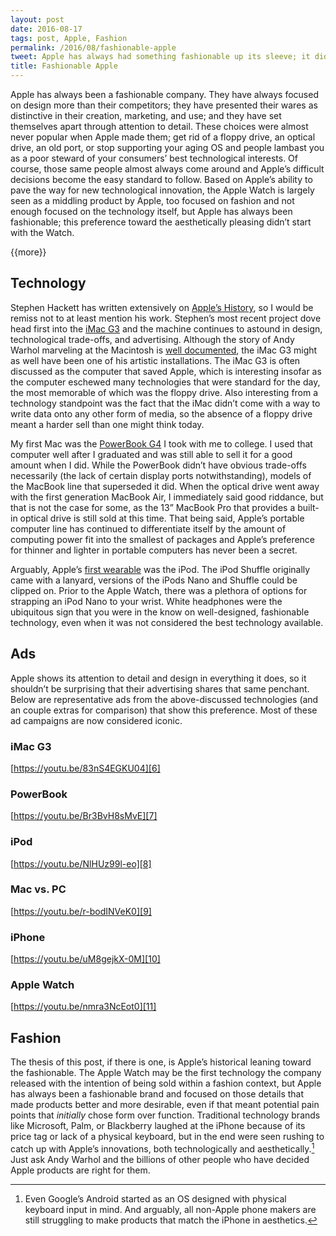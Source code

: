 ```yaml
---
layout: post
date: 2016-08-17
tags: post, Apple, Fashion
permalink: /2016/08/fashionable-apple
tweet: Apple has always had something fashionable up its sleeve; it didn't start with the Apple Watch.
title: Fashionable Apple
---
```


Apple has always been a fashionable company. They have always focused on design more than their competitors; they have presented their wares as distinctive in their creation, marketing, and use; and they have set themselves apart through attention to detail. These choices were almost never popular when Apple made them; get rid of a floppy drive, an optical drive, an old port, or stop supporting your aging OS and people lambast you as a poor steward of your consumers’ best technological interests. Of course, those same people almost always come around and Apple’s difficult decisions become the easy standard to follow. Based on Apple’s ability to pave the way for new technological innovation, the Apple Watch is largely seen as a middling product by Apple, too focused on fashion and not enough focused on the technology itself, but Apple has always been fashionable; this preference toward the aesthetically pleasing didn’t start with the Watch.

{{more}}

## Technology
Stephen Hackett has written extensively on [Apple’s History][1], so I would be remiss not to at least mention his work. Stephen’s most recent project dove head first into the [iMac G3][2] and the machine continues to astound in design, technological trade-offs, and advertising. Although the story of Andy Warhol marveling at the Macintosh is [well documented][3], the iMac G3 might as well have been one of his artistic installations. The iMac G3 is often discussed as the computer that saved Apple, which is interesting insofar as the computer eschewed many technologies that were standard for the day, the most memorable of which was the floppy drive. Also interesting from a technology standpoint was the fact that the iMac didn’t come with a way to write data onto any other form of media, so the absence of a floppy drive meant a harder sell than one might think today.

My first Mac was the [PowerBook G4][4] I took with me to college. I used that computer well after I graduated and was still able to sell it for a good amount when I did. While the PowerBook didn’t have obvious trade-offs necessarily (the lack of certain display ports notwithstanding), models of the MacBook line that superseded it did. When the optical drive went away with the first generation MacBook Air, I immediately said good riddance, but that is not the case for some, as the 13” MacBook Pro that provides a built-in optical drive is still sold at this time. That being said, Apple’s portable computer line has continued to differentiate itself by the amount of computing power fit into the smallest of packages and Apple’s preference for thinner and lighter in portable computers has never been a secret.

Arguably, Apple’s [first wearable][5] was the iPod. The iPod Shuffle originally came with a lanyard, versions of the iPods Nano and Shuffle could be clipped on. Prior to the Apple Watch, there was a plethora of options for strapping an iPod Nano to your wrist. White headphones were the ubiquitous sign that you were in the know on well-designed, fashionable technology, even when it was not considered the best technology available.

## Ads
Apple shows its attention to detail and design in everything it does, so it shouldn’t be surprising that their advertising shares that same penchant. Below are representative ads from the above-discussed technologies (and an couple extras for comparison) that show this preference. Most of these ad campaigns are now considered iconic.

### iMac G3
[https://youtu.be/83nS4EGKU04][6]

### PowerBook
[https://youtu.be/Br3BvH8sMvE][7]

### iPod
[https://youtu.be/NlHUz99l-eo][8]

### Mac vs. PC
[https://youtu.be/r-bodINVeK0][9]

### iPhone
[https://youtu.be/uM8gejkX-0M][10]

### Apple Watch
[https://youtu.be/nmra3NcEot0][11]

## Fashion
The thesis of this post, if there is one, is Apple’s historical leaning toward the fashionable. The Apple Watch may be the first technology the company released with the intention of being sold within a fashion context, but Apple has always been a fashionable brand and focused on those details that made products better and more desirable, even if that meant potential pain points that *initially* chose form over function. Traditional technology brands like Microsoft, Palm, or Blackberry laughed at the iPhone because of its price tag or lack of a physical keyboard, but in the end were seen rushing to catch up with Apple’s innovations, both technologically and aesthetically.[^1] Just ask Andy Warhol and the billions of other people who have decided Apple products are right for them.

[^1]:	Even Google’s Android started as an OS designed with physical keyboard input in mind. And arguably, all non-Apple phone makers are still struggling to make products that match the iPhone in aesthetics.

[1]:	https://512pixels.net/apple-history/
[2]:	https://512pixels.net/projects/imacg3/
[3]:	http://davidsheff.com/article/the-night-steve-jobs-met-andy-warhol/
[4]:	https://512pixels.net/2016/07/7-notebook-reviews-in-6-minutes/
[5]:	http://qz.com/237085/apple-iwatch-clues-in-steve-jobs-era-apple-wearables/
[6]:	https://youtu.be/83nS4EGKU04
[7]:	https://youtu.be/Br3BvH8sMvE
[8]:	https://youtu.be/NlHUz99l-eo
[9]:	https://youtu.be/r-bodINVeK0
[10]:	https://youtu.be/uM8gejkX-0M
[11]:	https://youtu.be/nmra3NcEot0